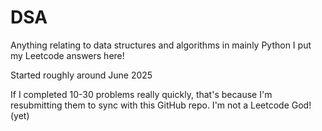 # DSA
Anything relating to data structures and algorithms in mainly Python 
I put my Leetcode answers here!

Started roughly around June 2025

If I completed 10-30 problems really quickly, that's because I'm resubmitting them to sync with this GitHub repo. I'm not a Leetcode God! (yet)
